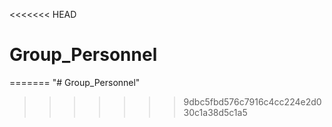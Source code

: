 <<<<<<< HEAD
# Group_Personnel
=======
"# Group_Personnel" 
>>>>>>> 9dbc5fbd576c7916c4cc224e2d030c1a38d5c1a5
